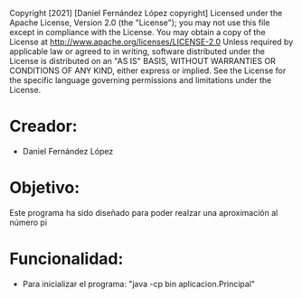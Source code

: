 Copyright [2021] [Daniel Fernández López copyright]
Licensed under the Apache License, Version 2.0 (the "License");
you may not use this file except in compliance with the License.
You may obtain a copy of the License at
    http://www.apache.org/licenses/LICENSE-2.0
    Unless required by applicable law or agreed to in writing, software
    distributed under the License is distributed on an "AS IS" BASIS,
    WITHOUT WARRANTIES OR CONDITIONS OF ANY KIND, either express or implied.
    See the License for the specific language governing permissions and
    limitations under the License.

# Creador: 

* Daniel Fernández López 
# Objetivo: 

Este programa ha sido diseñado para poder realzar una aproximación al número pi 
# Funcionalidad: 

* Para inicializar el programa: 
"java -cp bin aplicacion.Principal"
